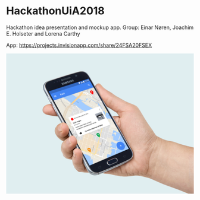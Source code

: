 # HackathonUiA2018
Hackathon idea presentation and mockup app. Group: Einar Nøren, Joachim E. Holseter and Lorena Carthy 


App: https://projects.invisionapp.com/share/24FSA20FSEX

![alt text](https://github.com/thisislola/HackathonUiA2018/blob/master/HandMockup1.png?raw=true "App in Hand Mockup")
